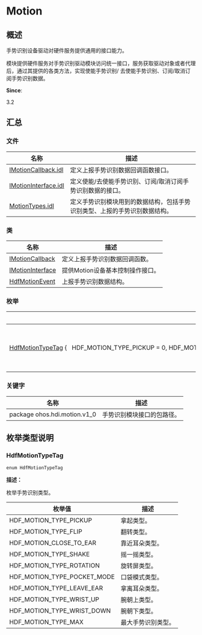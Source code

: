 # Motion


## **概述**

手势识别设备驱动对硬件服务提供通用的接口能力。

模块提供硬件服务对手势识别驱动模块访问统一接口，服务获取驱动对象或者代理后，通过其提供的各类方法，实现使能手势识别/ 去使能手势识别、订阅/取消订阅手势识别数据。

**Since**:

3.2


## **汇总**


### 文件

  | 名称 | 描述 | 
| -------- | -------- |
| [IMotionCallback.idl](_i_motion_callback_8idl.md) | 定义上报手势识别数据回调函数接口。 | 
| [IMotionInterface.idl](_i_motion_interface_8idl.md) | 定义使能/去使能手势识别、订阅/取消订阅手势识别数据的接口。 | 
| [MotionTypes.idl](_motion_types_8idl.md) | 定义手势识别模块用到的数据结构，包括手势识别类型、上报的手势识别数据结构。 | 


### 类

  | 名称 | 描述 | 
| -------- | -------- |
| [IMotionCallback](interface_i_motion_callback.md) | 定义上报手势识别数据回调函数。 | 
| [IMotionInterface](interface_i_motion_interface.md) | 提供Motion设备基本控制操作接口。 | 
| [HdfMotionEvent](_hdf_motion_event.md) | 上报手势识别数据结构。 | 


### 枚举

  | 名称 | 描述 | 
| -------- | -------- |
| [HdfMotionTypeTag](#hdfmotiontypetag)&nbsp;{&nbsp;&nbsp;&nbsp;HDF_MOTION_TYPE_PICKUP&nbsp;=&nbsp;0,&nbsp;HDF_MOTION_TYPE_FLIP,&nbsp;HDF_MOTION_CLOSE_TO_EAR,&nbsp;HDF_MOTION_TYPE_SHAKE,&nbsp;&nbsp;&nbsp;HDF_MOTION_TYPE_ROTATION,&nbsp;HDF_MOTION_TYPE_POCKET_MODE,&nbsp;HDF_MOTION_TYPE_LEAVE_EAR,&nbsp;HDF_MOTION_TYPE_WRIST_UP,&nbsp;&nbsp;&nbsp;HDF_MOTION_TYPE_WRIST_DOWN,&nbsp;HDF_MOTION_TYPE_MAX&nbsp;} | 枚举手势识别类型。 | 


### 关键字

  | 名称 | 描述 | 
| -------- | -------- |
| package&nbsp;ohos.hdi.motion.v1_0 | 手势识别模块接口的包路径。 | 


## **枚举类型说明**


### HdfMotionTypeTag

  
```
enum HdfMotionTypeTag
```

**描述：**

枚举手势识别类型。

  | 枚举值 | 描述 | 
| -------- | -------- |
| HDF_MOTION_TYPE_PICKUP | 拿起类型。 | 
| HDF_MOTION_TYPE_FLIP | 翻转类型。 | 
| HDF_MOTION_CLOSE_TO_EAR | 靠近耳朵类型。 | 
| HDF_MOTION_TYPE_SHAKE | 摇一摇类型。 | 
| HDF_MOTION_TYPE_ROTATION | 旋转屏类型。 | 
| HDF_MOTION_TYPE_POCKET_MODE | 口袋模式类型。 | 
| HDF_MOTION_TYPE_LEAVE_EAR | 拿离耳朵类型。 | 
| HDF_MOTION_TYPE_WRIST_UP | 腕朝上类型。 | 
| HDF_MOTION_TYPE_WRIST_DOWN | 腕朝下类型。 | 
| HDF_MOTION_TYPE_MAX | 最大手势识别类型。 | 
